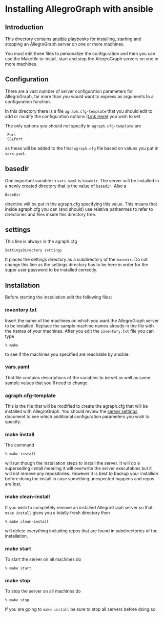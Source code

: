 # Installing AllegroGraph with ansible

## Introduction
 This directory contains [ansible](https://www.ansible.com)  playbooks for installing,
starting and stopping an AllegroGraph server on one or
more machines.

  You must edit three files to personalize the configuration
and then you can use the Makefile to install, start and stop the
AllegroGraph servers on one or more machines.
  

## Configuration
 There are a vast number of server configuration parameters
for AllegroGraph, far more than you would want to express as
arguments to a configuration function.



 In this directory there is a file `agraph.cfg-template` that
you should edit to add or modify the
configuration options ([Link Here](https://franz.com/agraph/support/documentation/current/daemon-config.html))
you wish to set.

 The only options you should *not* specify in `agraph.cfg-template` are
``` 
 Port
 SSLPort
```
as these will be added to the final `agraph.cfg` file based on
values you put in `vars.yaml`.

## basedir

 One important variable in `vars.yaml` is `basedir`.  The server
will be installed in a newly created directory that is the
value of `basedir`.
Also a
```
BaseDir
```
directive will be put in the agraph.cfg specifying this value.
This means that inside agraph.cfg you can (and should)
use relative pathanmes to refer to directories and files inside
this directory tree.

## settings
This line is always in the agraph.cfg
```
SettingsDirectory settings
```
It places  the settings directory as a subdirectory
of the `basedir`.
Do not change this line as the settings directory has to be
here in order for the super user password to be installed correctly.


## Installation
 Before starting the installation edit the following files:

### inventory.txt
Insert the name of the machines on which you want the AllegroGraph server to be installed.
Replace the sample machine names already in the file
with the names of your machines.
After you edit the `inventory.txt` file you can type
```
% make
```
to see if the machines you specified are reachable by ansible.


### vars.yaml

That file contains descriptions of the variables to be set as well
as some sample values that you'll need to change.


### agraph.cfg-template

This is the file that will be modified to create the agraph.cfg  that
will be installed with AllegroGraph.
You should review the [server settings](https://franz.com/agraph/support/documentation/current/daemon-config.html) document to see which additional configuration
parameters you wish to specify.

### make install
The command
```
% make install
```
will run though the installation steps to install the server.
It will do a superseding install meaning it will overwrite the server
executables but it will not remove any repositories.  However it is best
to backup your installion before doing the install in case something
unexpected happens and repos are lost.

### make clean-install
If you wish to completely remove an installed AllegroGraph server so
that `make install` gives you a totally fresh directory then
```
% make clean-install
```
will delete everything including repos that are found in subdirectories
of the installation.

### make start
To start the server on all machines do
```
% make start
```

### make stop
To stop the server on all machines do
```
% make stop
```

If you are going to `make install` be sure to stop all servers before doing so.


  



